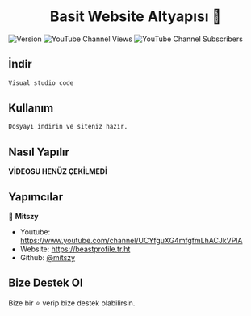 <h1 align="center">Basit Website Altyapısı 👋</h1>
<p>
  <img alt="Version" src="https://img.shields.io/badge/version-V1-blue.svg?cacheSeconds=2592000" />
<img alt="YouTube Channel Views" src="https://img.shields.io/youtube/channel/views/UCYfguXG4mfgfmLhACJkVPlA?style=social">
<img alt="YouTube Channel Subscribers" src="https://img.shields.io/youtube/channel/subscribers/UCYfguXG4mfgfmLhACJkVPlA?style=social">

  </a>
</p>


## İndir

```sh
Visual studio code
```

## Kullanım

```sh
Dosyayı indirin ve siteniz hazır.
```

## Nasıl Yapılır

**VİDEOSU HENÜZ ÇEKİLMEDİ**


## Yapımcılar

👤 **Mitszy**

* Youtube: https://www.youtube.com/channel/UCYfguXG4mfgfmLhACJkVPlA
* Website: https://beastprofile.tr.ht
* Github: [@mitszy](https://github.com/mitszy)


## Bize Destek Ol

Bize bir ⭐️ verip bize destek olabilirsin.
